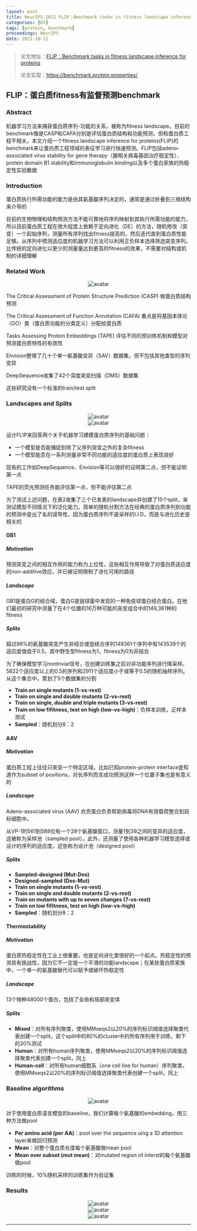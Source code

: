 ```yaml
---
layout: post
title: NeurIPS-2021 FLIP：Benchmark tasks in fitness landscape inference for proteins
categories: [BI]
tags: [protein, benchmark]
proceedings: NeurIPS
date: 2021-10-11
---
```


> 论文地址：[FLIP：Benchmark tasks in fitness landscape inference for proteins](https://openreview.net/forum?id=p2dMLEwL8tF)
>
> 论文实现：<https://benchmark.protein.properties/>
> 

## FLIP：蛋白质fitness有监督预测benchmark

### Abstract

机器学习方法来捕获蛋白质序列-功能的关系，被称为fitness landscape。目前的benchmark像是CASP和CAFA分别是评估蛋白质结构和功能预测，但和蛋白质工程不相关。本文介绍一个fitness landscape inference for proteins(FLIP)的benchmark来让蛋白质工程领域的表征学习进行快速预测。FLIP包括adeno-associated virus stability for gene therapy（腺相关病毒基因治疗稳定性）、protein domain B1 stability和immunoglobulin binding以及多个蛋白家族的热稳定性实验数据

### Introduction

蛋白质执行所需功能的能力是由其氨基酸序列决定的，通常是通过折叠到三维结构来介导的

目前的生物物理和结构预测方法不能可靠地将序列映射到其执行所需功能的能力，所以目前蛋白质工程在很大程度上依赖于定向进化（DE）的方法，随机修改（突变）一个起始序列，测量所有序列找出fitness提高的，然后迭代直到蛋白质性能足够。从序列中预测适应度的机器学习方法可以利用正负样本选择筛选突变序列，比传统的定向进化以更少的测量量达到更高的fitness的效果，不需要对结构或机制的详细理解

### Related Work

<div align="center" style="float:center"><img src="https://blog-img-1259433191.cos.ap-shanghai.myqcloud.com/FLIP/tab1.png" alt="avatar" style="zoom:100%;" /></div>

The Critical Assessment of Protein Structure Prediction (CASP) 做蛋白质结构预测

The Critical Assessment of Function Annotation (CAFA) 重点是将基因本体论（GO）类（蛋白质功能的分类定义）分配给蛋白质

Tasks Assessing Protein Embeddings (TAPE) 评估不同的预训练机制和模型对预测蛋白质特性的有效性

Envision整理了几十个单一氨基酸变异（SAV）数据集，但不包括其他类型的序列变异

DeepSequence收集了42个深度突变扫描（DMS）数据集

这些研究没有一个标准的train/test split

### Landscapes and Splits

<div align="center" style="float:center"><img src="https://blog-img-1259433191.cos.ap-shanghai.myqcloud.com/FLIP/fig1.png" alt="avatar" style="zoom:100%;" /></div>

<div align="center" style="float:center"><img src="https://blog-img-1259433191.cos.ap-shanghai.myqcloud.com/FLIP/tab2.png" alt="avatar" style="zoom:100%;" /></div>

设计FLIP来回答两个关于机器学习建模蛋白质序列的基础问题：

- 一个模型是否能捕捉到除了父序列突变之外的复杂fitness
- 一个模型能否在一系列测量非常不同功能的适应度的蛋白质上表现良好

现有的工作如DeepSequence、Envision等可以很好的证明第二点，但不能证明第一点

TAPE的荧光预测任务能评估第一点，但不能评估第二点

为了测试上述问题，在表2收集了三个已发表的landscape并创建了15个split，来测试模型不同情况下的泛化能力。简单的随机分割方法在经典的蛋白质序列到功能的预测中是出了名的误导性，因为蛋白质序列不是采样的I.I.D，而是与进化历史是相关的

#### GB1

##### Motivation

预测突变之间的相互作用的能力称为上位性，这些相互作用导致了对蛋白质适应度的non-additive效应，并已被证明限制了进化可用的路径

##### Landscape

GB1是蛋白G的结合域，蛋白G是链球菌中发现的一种免疫球蛋白结合蛋白。在他们最初的研究中测量了在4个位置的16万种可能的突变组合中的149,361种的fitness

##### Splits

超过96%的氨基酸突变产生非结合或低结合序列149361个序列中有143539个的适应度值低于0.5，其中野生型fitness为1，fitness为0为非结合

为了确保模型学习nontrivial信号，在创建训练集之前对非功能序列进行降采样。5822个适应度以上的0.5的序列和2911个适应度小于或等于0.5的随机抽样序列。从这个集合中，策划了5个数据集的分割

- **Train on single mutants (1-vs-rest)**
- **Train on single and double mutants (2-vs-rest)**
- **Train on single, double and triple mutants (3-vs-rest)**
- **Train on low fifitness, test on high (low-vs-high)**：负样本训练，正样本测试
- **Sampled**：随机划分8：2

#### AAV

##### Motivation

蛋白质工程上往往只突变一个特定区域，比如已知protein-protein interface是知道作为subset of positions，对长序列而言成功预测这样一个位置子集也是有意义的

##### Landscape

Adeno-associated virus (AAV) 衣壳蛋白负责帮助病毒将DNA有效载荷整合到目标细胞中。

从VP-1的561到588位有一个28个氨基酸窗口，测量1到39之间的变异的适应度，这被称为采样池（sampled pool）。此外，还测量了使用各种机器学习模型选择或设计的序列的适应度，这些称为设计池（designed pool）

##### Splits

- **Sampled-designed (Mut-Des)**
- **Designed-sampled (Des-Mut)**
- **Train on single mutants (1-vs-rest)**
- **Train on single and double mutants (2-vs-rest)**
- **Train on mutants with up to seven changes (7-vs-rest)**
- **Train on low fifitness, test on high (low-vs-high)**
- **Sampled**：随机划分8：2

#### Thermostability

##### Motivation

蛋白质热稳定性在工业上很重要，也是定向进化里很好的一个起点。热稳定性的预测具有挑战性，因为它不一定是一个平滑的功能landscape；在某些蛋白质家族中，一个单一的氨基酸替代可以赋予或破坏热稳定性

##### Landscape

13个物种48000个蛋白，包括了全局和局部突变体

##### Splits

- **Mixed**：对所有序列聚类，使用MMseqs2以20%的序列标识阈值选择聚类代表创建一个split。这个split中的80%的cluster中的所有序列用于训练，剩下的20%测试
- **Human**：对所有human序列聚类，使用MMseqs2以20%的序列标识阈值选择聚类代表创建一个split，同上
- **Human-cell**：对所有human细胞系（one cell line for human）序列聚类，使用MMseqs2以20%的序列标识阈值选择聚类代表创建一个split，同上

### Baseline algorithms

<div align="center" style="float:center"><img src="https://blog-img-1259433191.cos.ap-shanghai.myqcloud.com/FLIP/tab3.png" alt="avatar" style="zoom:100%;" /></div>

对于使用蛋白质语言模型的baseline，我们计算每个氨基酸的embedding，用三种方法做pool

- **Per amino acid (per AA)**：pool over the sequence uing a 1D attention layer来做回归预测
- **Mean**：对整个蛋白质长度每个氨基酸做mean pool
- **Mean over subset (mut mean)**：对mutated region of interst的每个氨基酸做pool

训练的时候，10%随机采样的训练集作为验证集

### Results

<div align="center" style="float:center"><img src="https://blog-img-1259433191.cos.ap-shanghai.myqcloud.com/FLIP/tab4.png" alt="avatar" style="zoom:100%;" /></div>

<div align="center" style="float:center"><img src="https://blog-img-1259433191.cos.ap-shanghai.myqcloud.com/FLIP/tab5-tab6.png" alt="avatar" style="zoom:100%;" /></div>

<div align="center" style="float:center"><img src="https://blog-img-1259433191.cos.ap-shanghai.myqcloud.com/FLIP/tab7.png" alt="avatar" style="zoom:100%;" /></div>

<HR align=left color=#987cb9 SIZE=1>